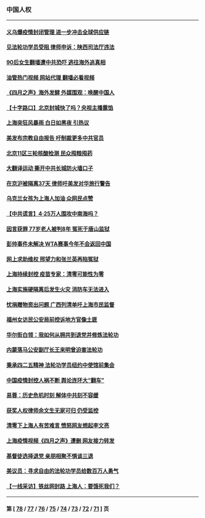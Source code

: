 ### 中国人权
---
#### [义乌爆疫情封闭管理 进一步冲击全球供应链](../../pages/ncid278/n13721924.md?04281245) 
#### [见法轮功学员受阻 律师申诉：陕西司法厅违法](../../pages/ncid278/n13720981.md?04281245) 
#### [90后女生翻墙遭中共恐吓 逃往海外追真相](../../pages/ncid278/n13721416.md?04281245) 
#### [油管热门视频 网站代理 翻墙必看视频](http://209.222.30.114:81/youtube.html?04281245)
#### [《四月之声》海外发酵 外媒围观：唤醒中国人](../../pages/ncid278/n13720982.md?04281245) 
#### [【十字路口】北京封城快了吗？央视主播露馅](../../pages/ncid278/n13721080.md?04281245) 
#### [上海突狂风暴雨 白日如黑夜 引热议](../../pages/ncid278/n13720618.md?04281245) 
#### [美发布宗教自由报告 吁制裁更多中共官员](../../pages/ncid278/n13720670.md?04281245) 
#### [北京11区三轮核酸检测 民众囤粮囤药](../../pages/ncid278/n13720207.md?04281245) 
#### [大翻译运动 撕开中共长城防火墙口子](../../pages/ncid278/n13720365.md?04281245) 
#### [在京沪被隔离37天 律师吁美发对华旅行警告](../../pages/ncid278/n13720436.md?04281245) 
#### [乌克兰女孩为上海人加油 众网民点赞](../../pages/ncid278/n13720169.md?04281245) 
#### [【中共谎言】4·25万人围攻中南海吗？](../../pages/ncid278/n13719995.md?04281245) 
#### [因言获罪 77岁老人被判8年 冤死于唐山监狱](../../pages/ncid278/n13718512.md?04281245) 
#### [彭帅事件未解决 WTA赛事今年不会返回中国](../../pages/ncid278/n13720023.md?04281245) 
#### [网上求助维权 邢望力和张兰英再陷冤狱](../../pages/ncid278/n13719865.md?04281245) 
#### [上海持续封控 疫苗专家：清零可能性为零](../../pages/ncid278/n13719508.md?04281245) 
#### [上海实施硬隔离后发生火灾 消防车无法进入](../../pages/ncid278/n13719674.md?04281245) 
#### [忧捐赠物资出问题 广西列清单吁上海市民监督](../../pages/ncid278/n13719434.md?04281245) 
#### [福州女访民公安局前控诉地方官像土匪](../../pages/ncid278/n13719055.md?04281245) 
#### [华尔街白领：我如何从拥共到退党并修炼法轮功](../../pages/ncid278/n13719513.md?04281245) 
#### [内蒙落马公安副厅长王来明曾迫害法轮功](../../pages/ncid278/n13717744.md?04281245) 
#### [秉承四二五精神 法轮功学员纽约中使馆前集会](../../pages/ncid278/n13719075.md?04281245) 
#### [中国疫情封控人祸不断 舆论连环大“翻车”](../../pages/ncid278/n13718897.md?04281245) 
#### [易蓉：历史危机时刻  解体中共刻不容缓](../../pages/ncid278/n13718738.md?04281245) 
#### [获奖人权律师余文生无家可归 仍受监控](../../pages/ncid278/n13718651.md?04281245) 
#### [清零下上海人有苦难言 愤怒网友想起李文亮](../../pages/ncid278/n13718537.md?04281245) 
#### [上海疫情视频《四月之声》遭删 网友接力转发](../../pages/ncid278/n13718184.md?04281245) 
#### [基督徒选择退党  亲朋相聚不惧谈三退](../../pages/ncid278/n13718257.md?04281245) 
#### [美议员：寻求自由的法轮功学员给数百万人勇气](../../pages/ncid278/n13717969.md?04281245) 
#### [【一线采访】铁丝网封路 上海人：要饿死我们？](../../pages/ncid278/n13717893.md?04281245) 

---
#### 第 [ [78](./78.md?04281245) / [77](./77.md?04281245) / [76](./76.md?04281245) / [75](./75.md?04281245) / [74](./74.md?04281245) / [73](./73.md?04281245) / [72](./72.md?04281245) / [71](./71.md?04281245) ] 页
